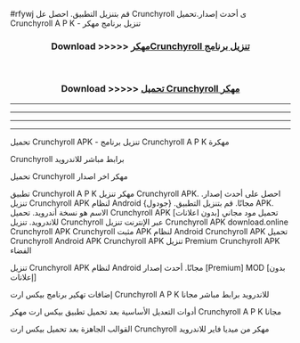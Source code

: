 #rfywj قم بتنزيل التطبيق. احصل عل Crunchyroll  ى أحدث إصدار.تحميل Crunchyroll  A P K - تنزيل برنامج مهكر



<div align="center">
<h3>Download >>>>> <a href="https://ar-sites.web.app/?ar= Crunchyroll ">مهكرCrunchyroll  تنزيل برنامج</a></h3><br>

<h3>Download >>>>> <a href="https://ar-sites.web.app/?ar= Crunchyroll ">تحميل Crunchyroll  مهكر</a></h3>
</div>


----------------------------------------------------------

----------------------------------------------------------

----------------------------------------------------------

----------------------------------------------------------


تحميل Crunchyroll  APK - تنزيل برنامج Crunchyroll  A P K مهكرة

Crunchyroll  برابط مباشر للاندرويد

تحميل Crunchyroll  مهكر اخر اصدار

تطبيق Crunchyroll  A P K مهكر
تنزيل Crunchyroll  APK. احصل على أحدث إصدار.
تنزيل Crunchyroll  APK لنظام Android مجانًا.
قم بتنزيل التطبيق. {جودول} APK. الاسم هو نسخة أندرويد.
تحميل Crunchyroll  APK [بدون اعلانات]
تحميل مود مجاني للاندرويد.
تنزيل Crunchyroll  عبر الإنترنت
تنزيل Crunchyroll  APK
download.online Crunchyroll  APK
Crunchyroll  مثبت APK لنظام Android
Crunchyroll  APK
تحميل Crunchyroll  Android APK
Crunchyroll  APK تنزيل Premium
Crunchyroll  APK الفضاء

تنزيل Crunchyroll  APK لنظام Android مجانًا. أحدث إصدار [Premium] MOD [بدون إعلانات]

إضافات تهكير برنامج بيكس ارت Crunchyroll  A P K للاندرويد برابط مباشر مجانا

أدوات التعديل الأساسية بعد تحميل تطبيق بيكس ارت مهكر Crunchyroll  A P K مجانا

القوالب الجاهزة بعد تحميل بيكس ارت Crunchyroll  مهكر من ميديا فاير للاندرويد



